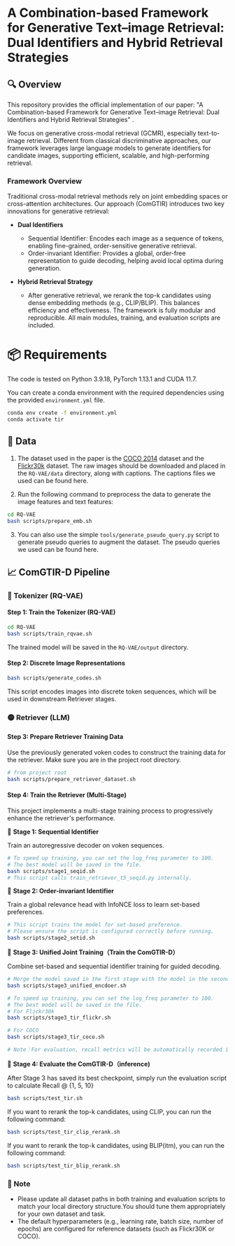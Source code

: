 # A Combination-based Framework for Generative Text–image Retrieval: Dual Identifiers and Hybrid Retrieval Strategies
## 🔍 Overview

This repository provides the official implementation of our paper:
"A Combination-based Framework for Generative Text–image Retrieval: Dual Identifiers and Hybrid Retrieval Strategies" .

We focus on generative cross-modal retrieval (GCMR), especially text-to-image retrieval. Different from classical discriminative approaches, our framework leverages large language models to generate identifiers for candidate images, supporting efficient, scalable, and high-performing retrieval.
###  Framework Overview
Traditional cross-modal retrieval methods rely on joint embedding spaces or cross-attention architectures.
Our approach (ComGTIR) introduces two key innovations for generative retrieval:

- **Dual Identifiers** 
  - Sequential Identifier: Encodes each image as a sequence of tokens, enabling fine-grained, order-sensitive generative retrieval.
  - Order-invariant Identifier: Provides a global, order-free representation to guide decoding, helping avoid local optima during generation.

- **Hybrid Retrieval Strategy**
    - After generative retrieval, we rerank the top-k candidates using dense embedding methods (e.g., CLIP/BLIP). This balances efficiency and effectiveness.
The framework is fully modular and reproducible. All main modules, training, and evaluation scripts are included.

# 📦 Requirements

The code is tested on Python 3.9.18, PyTorch 1.13.1 and CUDA 11.7. 

You can create a conda environment with the required dependencies using the provided `environment.yml` file.

```bash 
conda env create -f environment.yml
conda activate tir
```

## 🧾 Data

1. The dataset used in the paper is the [COCO 2014](http://cocodataset.org/#download) dataset and the [Flickr30k](https://www.kaggle.com/hsankesara/flickr-image-dataset) dataset. The raw images should be downloaded and placed in the `RQ-VAE/data` directory, along with captions. The captions files we used can be found here.

2. Run the following command to preprocess the data to generate the image features and text features:

```bash
cd RQ-VAE
bash scripts/prepare_emb.sh
```

3. You can also use the simple `tools/generate_pseudo_query.py` script to generate pseudo queries to augment the dataset. The pseudo queries we used can be found here.


## 📈 ComGTIR-D Pipeline

### 🔵 Tokenizer (RQ-VAE)

#### Step 1: Train the Tokenizer (RQ-VAE)

```bash
cd RQ-VAE
bash scripts/train_rqvae.sh
```

The trained model will be saved in the `RQ-VAE/output` directory.

#### Step 2: Discrete Image Representations

```bash
bash scripts/generate_codes.sh
```

This script encodes images into discrete token sequences, which will be used in downstream Retriever stages.


### 🟡 Retriever (LLM)

#### Step 3: Prepare Retriever Training Data

Use the previously generated voken codes to construct the training data for the retriever. Make sure you are in the project root directory.

```bash
# from project root
bash scripts/prepare_retriever_dataset.sh
```

#### Step 4: Train the Retriever (Multi-Stage)

This project implements a multi-stage training process to progressively enhance the retriever's performance.



🔹 **Stage 1: Sequential Identifier**

Train an autoregressive decoder on voken sequences.

```bash
# To speed up training, you can set the log_freq parameter to 100. 
# The best model will be saved in the file.
bash scripts/stage1_seqid.sh
# This script calls train_retriever_t5_seqid.py internally.
```
🔹 **Stage 2: Order-invariant Identifier**

Train a global relevance head with InfoNCE loss to learn set-based preferences.

```bash
# This script trains the model for set-based preference.
# Please ensure the script is configured correctly before running.
bash scripts/stage2_setid.sh
```

🔹 **Stage 3: Unified Joint Training（Train the ComGTIR-D）**

Combine set-based and sequential identifier training for guided decoding.

```bash
# Merge the model saved in the first stage with the model in the second stage.
bash scripts/stage3_unified_encdoer.sh

# To speed up training, you can set the log_freq parameter to 100. 
# The best model will be saved in the file.
# For Flickr30k
bash scripts/stage3_tir_flickr.sh

# For COCO
bash scripts/stage3_tir_coco.sh

# Note：For evaluation, recall metrics will be automatically recorded in the log file and wandb.
```



🔹 **Stage 4: Evaluate the ComGTIR-D（inference)**

After Stage 3 has saved its best checkpoint, simply run the evaluation script to  calculate Recall @ {1, 5, 10}
```bash
bash scripts/test_tir.sh
```

If you want to rerank the top-k candidates, using CLIP, you can run the following command:

```bash
bash scripts/test_tir_clip_rerank.sh
```

If you want to rerank the top-k candidates, using BLIP(itm), you can run the following command:

```bash
bash scripts/test_tir_blip_rerank.sh
```




### 📌 Note

- Please update all dataset paths in both training and evaluation scripts to match your local directory structure.You should tune them appropriately for your own dataset and task.
- The default hyperparameters (e.g., learning rate, batch size, number of epochs) are configured for reference datasets (such as Flickr30K or COCO).  
  
